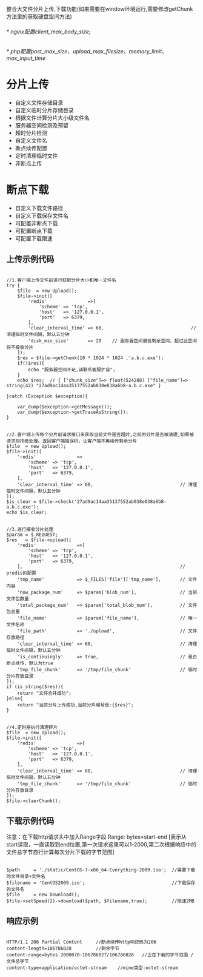 
整合大文件分片上传,下载功能(如果需要在window环境运行,需要修改getChunk方法里的获取硬盘空间方法) 

###### * nginx配置client_max_body_size;
###### * php配置post_max_size、upload_max_filesize、memory_limit、max_input_time

分片上传
===============


 + 自定义文件存储目录
 + 自定义临时分片存储目录
 + 根据文件计算分片大小级文件名
 + 服务器空间检测及预留
 + 超时分片检测
 + 自定义文件名
 + 断点续传配置
 + 定时清理临时文件
 + 非断点上传

断点下载
===============


 + 自定义下载文件路径
 + 自定义下载保存文件名
 + 可配置非断点下载
 + 可配置断点下载
 + 可配置下载限速


## 上传示例代码


~~~

//1.客户端上传文件前进行获取分片大小和唯一文件名
try {
    $file  = new Upload();
    $file->init([
        'redis'               =>[
            'scheme' => 'tcp',
            'host'   => '127.0.0.1',
            'port'   => 6379,
        ],
        'clear_interval_time' => 60,                                // 清理临时文件间隔，默认五分钟
        'disk_min_size'       => 20    // 服务器空间最低剩余空间，超过此空间将不接收分片
    ]);
    $res = $file->getChunk(10 * 1024 * 1024 ,'a.b.c.exe');
    if(!$res){
        echo "服务器空间不足,请联系客服扩容";
    }
    echo $res;  // { ["chunk_size"]=> float(524288) ["file_name"]=> string(42) "27ad9ac14aa35137552ab038e038a6b8-a.b.c.exe" }

}catch (Exception $exception){

    var_dump($exception->getMessage());
    var_dump($exception->getTraceAsString());
}


//2.客户端上传每个分片前请求接口来获取当前文件是否超时,之前的分片是否被清理,如果被请求则拒绝处理。返回客户端错误码，让客户端不再续传剩余分片
$file  = new Upload();
$file->init([
    'redis'               =>
        'scheme' => 'tcp',
        'host'   => '127.0.0.1',
        'port'   => 6379,
    ],
    'clear_interval_time' => 60,                                // 清理临时文件间隔，默认五分钟
]);
$is_clear = $file->check('27ad9ac14aa35137552ab038e038a6b8-a.b.c.exe');
echo $is_clear;


//3.进行接收分片处理
$param = $_REQUEST;
$res   = $file->upload([
    'redis'               =>[
        'scheme' => 'tcp',
        'host'   => '127.0.0.1',
        'port'   => 6379,
    ],                                                          // predis的配置
    'tmp_name'            => $_FILES['file']['tmp_name'],       // 文件内容
    'now_package_num'     => $param['blob_num'],                // 当前文件包数量
    'total_package_num'   => $param['total_blob_num'],          // 文件包总量
    'file_name'           => $param['file_name'],               // 唯一文件名称
    'file_path'           => './upload',                        // 文件存放路径
    'clear_interval_time' => 60,                                // 清理临时文件间隔，默认五分钟
    'is_continuingly'     => true,                              // 是否断点续传，默认为true
    'tmp_file_chunk'      => '/tmp/file_chunk'                  // 临时分片存放目录
]);
if (is_string($res)){
    return "文件合并成功";
}else{
    return "当前分片上传成功,当前分片编号是:{$res}";
}


//4.定时器执行清理碎片
$file  = new Upload();
$file->init([
    'redis'               =>[
        'scheme' => 'tcp',
        'host'   => '127.0.0.1',
        'port'   => 6379,
    ],
    'clear_interval_time' => 60,                                // 清理临时文件间隔，默认五分钟
    'tmp_file_chunk'      => '/tmp/file_chunk'                  // 临时分片存放目录
]);
$file->claerChunk();

~~~

## 下载示例代码

注意：在下载http请求头中加入Range字段 
Range: bytes=start-end  [表示从start读取，一直读取到end位置,第一次请求这里可以1-2000,第二次根据响应中的文件总字节自行计算每次分片下载的字节范围]

~~~

$path     = './static/CentOS-7-x86_64-Everything-2009.iso';  //需要下载的文件目录+文件名
$filename = 'CentOS2009.iso';                                //下载保存的文件名
$file     = new Download();
$file->setSpeed(2)->download($path, $filename,true);         //限速2MB

~~~

## 响应示例

~~~

HTTP/1.1 206 Partial Content     //断点续传http响应码为206
content-length=106786028         //剩余字节
content-range=bytes 2000070-106786027/106786028   //正在下载的字节范围 / 文件总字节
content-type=application/octet-stream    //mime类型:octet-stream 

~~~

